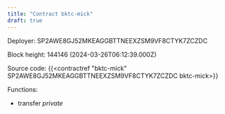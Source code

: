 ```yaml
---
title: "Contract bktc-mick"
draft: true
---
```

Deployer: SP2AWE8GJ52MKEAGGBTTNEEXZSM9VF8CTYK7ZCZDC


 



Block height: 144146 (2024-03-26T06:12:39.000Z)

Source code: {{<contractref "bktc-mick" SP2AWE8GJ52MKEAGGBTTNEEXZSM9VF8CTYK7ZCZDC bktc-mick>}}

Functions:

* transfer _private_
